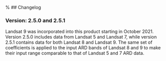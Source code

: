 % ## Changelog

### Version: 2.5.0 and 2.5.1
Landsat 9 was incorporated into this product starting in October 2021. Version 2.5.0 includes data from Landsat 5 and Landsat 7, while version 2.5.1 contains data for both Landsat 8 and Landsat 9. The same set of coefficients is applied to the input ARD bands of Landsat 8 and 9 to make their input range comparable to that of Landsat 5 and 7 ARD data.

